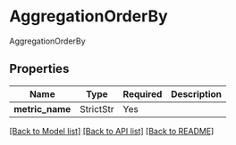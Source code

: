 # AggregationOrderBy

AggregationOrderBy

## Properties
| Name | Type | Required | Description |
| ------------ | ------------- | ------------- | ------------- |
**metric_name** | StrictStr | Yes |  |


[[Back to Model list]](../../README.md#documentation-for-models) [[Back to API list]](../../README.md#documentation-for-api-endpoints) [[Back to README]](../../README.md)
